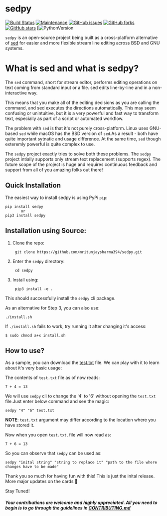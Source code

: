 # sedpy 
[![Build Status](https://travis-ci.com/mritunjaysharma394/sedpy.svg?branch=master)](https://travis-ci.com/mritunjaysharma394/sedpy)
[![Maintenance](https://img.shields.io/badge/Maintained%3F-yes-green.svg)](https://github.com/mritunjaysharma394/sedpy/graphs/commit-activity) 
[![GitHub issues](https://img.shields.io/github/issues/mritunjaysharma394/sedpy)](https://github.com/mritunjaysharma394/sedpy/issues)
[![GitHub forks](https://img.shields.io/github/forks/mritunjaysharma394/sedpy?style=social)](https://github.com/mritunjaysharma394/sedpy/network)
[![GitHub stars](https://img.shields.io/github/stars/mritunjaysharma394/sedpy?style=social)](https://github.com/mritunjaysharma394/sedpy/stargazers) 
[![PythonVersion](https://img.shields.io/badge/python-2.7%20%7C%203.5%20%7C%203.6%20%7C%203.7%20%7C%203.8-blue)


`sedpy` is an open-source project being built as a cross-platform alternative of [sed](https://www.gnu.org/software/sed/manual/sed.html) for easier and more flexible stream line editing across BSD and GNU systems.

# What is sed and what is sedpy?

The `sed` command, short for stream editor, performs editing operations on text coming from standard input or a file. sed edits line-by-line and in a non-interactive way.

This means that you make all of the editing decisions as you are calling the command, and sed executes the directions automatically. This may seem confusing or unintuitive, but it is a very powerful and fast way to transform text, especially as part of a script or automated workflow.

The problem with `sed` is that it's not purely cross-platform. Linux uses GNU-based `sed` while macOS has the BSD version of `sed`.As a result - both have quite important sytnatic and usage difference. At the same time, `sed` though exteremly powerful is quite complex to use. 

The `sedpy` project exactly tries to solve both these problems. The `sedpy` project intially supports only stream text replacement (supports regex). The future scope of the project is huge and requires continuous feedback and support from all of you amazing folks out there!

## Quick Installation
The easiest way to install sedpy is using PyPi `pip`: 

    pip install sedpy
           or
    pip3 install sedpy

## Installation using Source:

1. Clone the repo:

        git clone https://github.com/mritunjaysharma394/sedpy.git

2. Enter the `sedpy` directory:

        cd sedpy

3. Install using:

        pip3 install -e .

This should successfully install the `sedpy` cli package.

As an alternative for Step 3, you can also use:

    ./install.sh

If `./install.sh` fails to work, try running it after changing it's access:

    $ sudo chmod a+x install.sh

## How to use?

As a sample, you can download the [test.txt](https://raw.githubusercontent.com/mritunjaysharma394/sedpy/master/examples/test.txt) file. We can play with it to learn about it's very basic usage:

The contents of `test.txt` file as of now reads:

    7 + 4 = 13

We will use `sedpy` cli to change the '4' to '6' without opening the `test.txt` file.Just enter below command and see the magic:

    sedpy "4" "6" test.txt

**NOTE**: `test.txt` argument may differ according to the location where you have stored it.

Now when you open `test.txt`, file will now read as:

    7 + 6 = 13

So you can observe that `sedpy` can be used as:

    sedpy "inital string" "string to replace it" "path to the file where changes have to be made"

Thank you so much for having fun with this! This is just the inital release. More major updates on the cards :tada:

Stay Tuned!

##### Your contributions are welcome and highly appreciated. All you need to begin is to go through the guidelines in [CONTRIBUTING.md](https://github.com/mritunjaysharma394/sedpy/blob/master/CONTRIBUTING.md)


